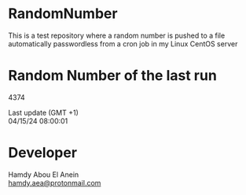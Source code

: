 # RandomNumber    
This is a test repository where a random number is pushed to a file automatically passwordless from a cron job in my Linux CentOS server    
# Random Number of the last run   
4374
      
Last update (GMT +1)    
04/15/24 08:00:01
# Developer    
Hamdy Abou El Anein   
hamdy.aea@protonmail.com
